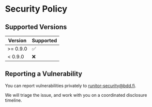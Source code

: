 # Security Policy

## Supported Versions

| Version  | Supported          |
| -------- | ------------------ |
| >= 0.9.0 | :white_check_mark: |  
| < 0.9.0  | :x:                |

## Reporting a Vulnerability

You can report vulnerabilities privately to
[runitor-security@bdd.fi](mailto:runitor-security@bdd.fi).

We will triage the issue, and work with you on a coordinated disclosure
timeline.

